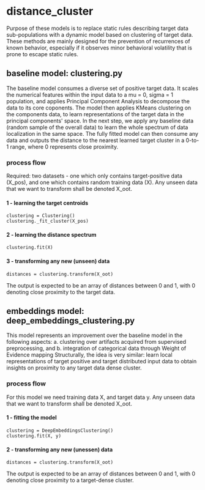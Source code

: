 # distance_cluster
Purpose of these models is to replace static rules describing target data sub-populations with a dynamic model based on clustering of target data. These methods are mainly designed for the prevention of recurrences of known behavior, especially if it observes minor behavioral volatility that is prone to escape static rules.

## baseline model: clustering.py
The baseline model consumes a diverse set of positive target data. It scales the numerical features within the input data to a mu = 0, sigma = 1 population, and applies Principal Component Analysis to decompose the data to its core coponents.
The model then applies KMeans clustering on the components data, to learn representations of the target data in the principal components' space.
In the next step, we apply any baseline data (random sample of the overall data) to learn the whole spectrum of data localization in the same space.
The fully fitted model can then consume any data and outputs the distance to the nearest learned target cluster in a 0-to-1 range, where 0 represents close proximity.
### process flow
Required: two datasets - one which only contains target-positive data (X_pos), and one which contains random training data (X). Any unseen data that we want to transform shall be denoted X_oot.
#### 1 - learning the target centroids
```
clustering = Clustering()
clustering._fit_cluster(X_pos)
```
#### 2 - learning the distance spectrum
```
clustering.fit(X)
```
#### 3 - transforming any new (unseen) data
```
distances = clustering.transform(X_oot)
```
The output is expected to be an array of distances between 0 and 1, with 0 denoting close proximity to the target data. 

## embeddings model: deep_embeddings_clustering.py
This model represents an improvement over the baseline model in the following aspects:
a. clustering over artifacts acquired from supervised preprocessing, and
b. integration of categorical data through Weight of Evidence mapping
Structurally, the idea is very similar: learn local representations of target positive and target distributed input data to obtain insights on proximity to any target data dense cluster.
### process flow
For this model we need training data X, and target data y. Any unseen data that we want to transform shall be denoted X_oot.
#### 1 - fitting the model
```
clustering = DeepEmbeddingsClustering()
clustering.fit(X, y)
```
#### 2 - transforming any new (unessen) data
```
distances = clustering.transform(X_oot)
```
The output is expected to be an array of distances between 0 and 1, with 0 denoting close proximity to a target-dense cluster.
